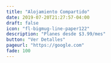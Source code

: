 ```yaml
---
title: "Alojamiento Compartido"
date: 2019-07-20T21:27:57-04:00
draft: false
icon: "fl-bigmug-line-paper122"
description: "Planes desde $3.99/mes"
button: "Ver Detalles"
pageurl: "https://google.com"
fade: 100
---
```


